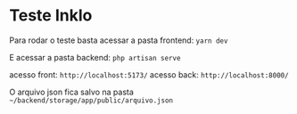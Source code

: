 
# Teste Inklo

Para rodar o teste basta acessar a pasta frontend:
`yarn dev`

E acessar a pasta backend:
`php artisan serve`

acesso front: `http://localhost:5173/`
acesso back: `http://localhost:8000/`

O arquivo json fica salvo na pasta `~/backend/storage/app/public/arquivo.json`

